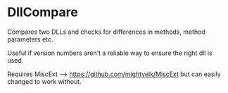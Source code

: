 # DllCompare

Compares two DLLs and checks for differences in methods, method parameters etc.

Useful if version numbers aren't a reliable way to ensure the right dll is used.


Requires MiscExt --> https://github.com/mightyelk/MiscExt but can easily changed to work without.
